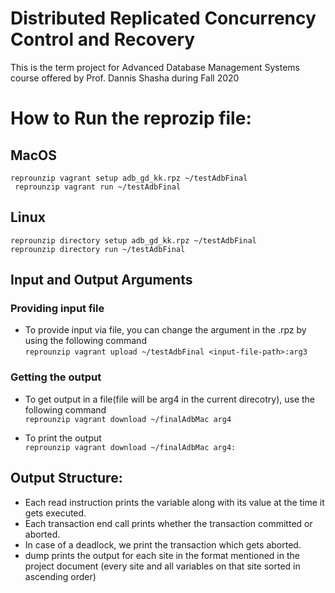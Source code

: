 # Distributed Replicated Concurrency Control and Recovery

This is the term project for Advanced Database Management Systems course offered by Prof. Dannis Shasha during Fall 2020

# How to Run the reprozip file:
## MacOS
```reprounzip vagrant setup adb_gd_kk.rpz ~/testAdbFinal  ```<br>
``` reprounzip vagrant run ~/testAdbFinal``` 

## Linux
```reprounzip directory setup adb_gd_kk.rpz ~/testAdbFinal  ```<br>
```reprounzip directory run ~/testAdbFinal```<br>

## Input and Output Arguments

### Providing input file 
- To provide input via file, you can change the argument in the .rpz by using the following command <br>
```reprounzip vagrant upload ~/testAdbFinal <input-file-path>:arg3```
  
### Getting the output 
- To get output in a file(file will be arg4 in the current direcotry), use the following command <br>
```reprounzip vagrant download ~/finalAdbMac arg4 ```

- To print the output  <br>
```reprounzip vagrant download ~/finalAdbMac arg4:```



## Output Structure:

- Each read instruction prints the variable along with its value at the time it gets executed.
- Each transaction end call prints whether the transaction committed or aborted.
- In case of a deadlock, we print the transaction which gets aborted.
- dump prints the output for each site in the format mentioned in the project document (every site and all variables on that site sorted in ascending order)




